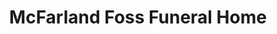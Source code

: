 ---
title: "McFarland Foss Funeral Home"
url: /dearborn/mcfarland-foss-funeral-home/
shop: Bestattungen
---